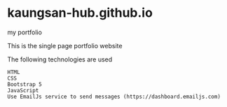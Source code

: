 # kaungsan-hub.github.io
my portfolio



This is the single page portfolio website

The following technologies are used

    HTML
    CSS
    Bootstrap 5
    JavaScript
    Use EmailJs service to send messages (https://dashboard.emailjs.com)

